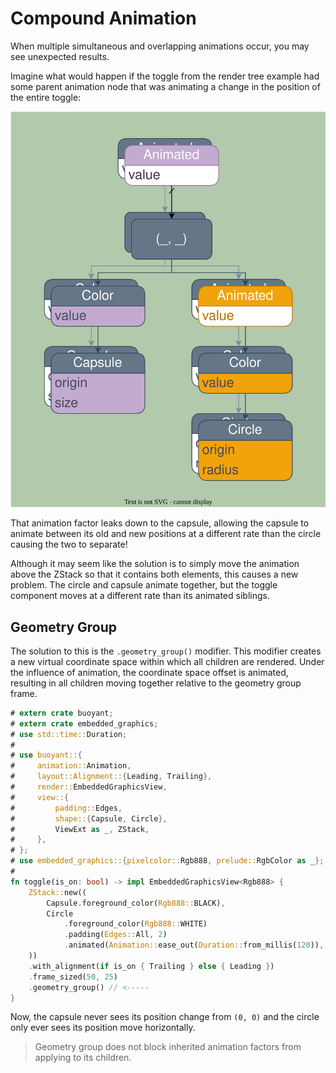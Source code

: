 # Compound Animation

When multiple simultaneous and overlapping animations occur, you may see unexpected results.

Imagine what would happen if the toggle from the render tree example had some parent
animation node that was animating a change in the position of the entire toggle:

![Multiple overlapping animations](./images/compound-render-tree.svg)

That animation factor leaks down to the capsule, allowing the capsule to animate between
its old and new positions at a different rate than the circle causing the two to separate!

Although it may seem like the solution is to simply move the animation above the ZStack so
that it contains both elements, this causes a new problem. The circle and capsule animate
together, but the toggle component moves at a different rate than its animated siblings.

## Geometry Group

The solution to this is the `.geometry_group()` modifier. This modifier creates a new
virtual coordinate space within which all children are rendered. Under the influence of
animation, the coordinate space offset is animated, resulting in all children moving
together relative to the geometry group frame.

```rust
# extern crate buoyant;
# extern crate embedded_graphics;
# use std::time::Duration;
# 
# use buoyant::{
#     animation::Animation,
#     layout::Alignment::{Leading, Trailing},
#     render::EmbeddedGraphicsView,
#     view::{
#         padding::Edges,
#         shape::{Capsule, Circle},
#         ViewExt as _, ZStack,
#     },
# };
# use embedded_graphics::{pixelcolor::Rgb888, prelude::RgbColor as _};
# 
fn toggle(is_on: bool) -> impl EmbeddedGraphicsView<Rgb888> {
    ZStack::new((
        Capsule.foreground_color(Rgb888::BLACK),
        Circle
            .foreground_color(Rgb888::WHITE)
            .padding(Edges::All, 2)
            .animated(Animation::ease_out(Duration::from_millis(120)), is_on),
    ))
    .with_alignment(if is_on { Trailing } else { Leading })
    .frame_sized(50, 25)
    .geometry_group() // <-----
}
```

Now, the capsule never sees its position change from `(0, 0)` and the circle only ever
sees its position move horizontally.

> Geometry group does not block inherited animation factors from applying to its children.
